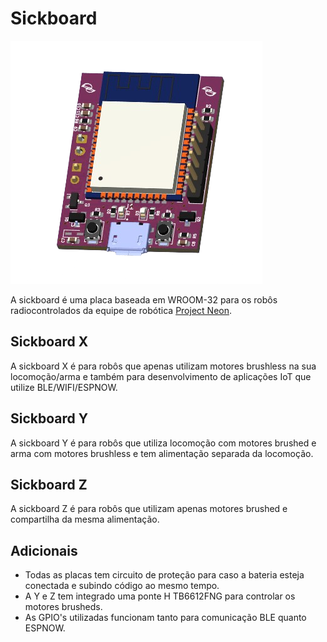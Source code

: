 # Sickboard

![Add sickboard photo](https://github.com/zw0s/Sickboard/blob/main/sickboard%203d.png)

A sickboard é uma placa baseada em WROOM-32 para os robôs radiocontrolados da equipe de robótica [Project Neon](https://github.com/project-neon).

## Sickboard X 

A sickboard X é para robôs que apenas utilizam motores brushless na sua locomoção/arma e também para desenvolvimento de aplicações IoT que utilize BLE/WIFI/ESPNOW.

## Sickboard Y

A sickboard Y é para robôs que utiliza locomoção com motores brushed e arma com motores brushless e tem alimentação separada da locomoção.

## Sickboard Z

A sickboard Z é para robôs que utilizam apenas motores brushed e compartilha da mesma alimentação.

## Adicionais
- Todas as placas tem circuito de proteção para caso a bateria esteja conectada e subindo código ao mesmo tempo.
- A Y e Z tem integrado uma ponte H TB6612FNG para controlar os motores brusheds.
- As GPIO's utilizadas funcionam tanto para comunicação BLE quanto ESPNOW.
